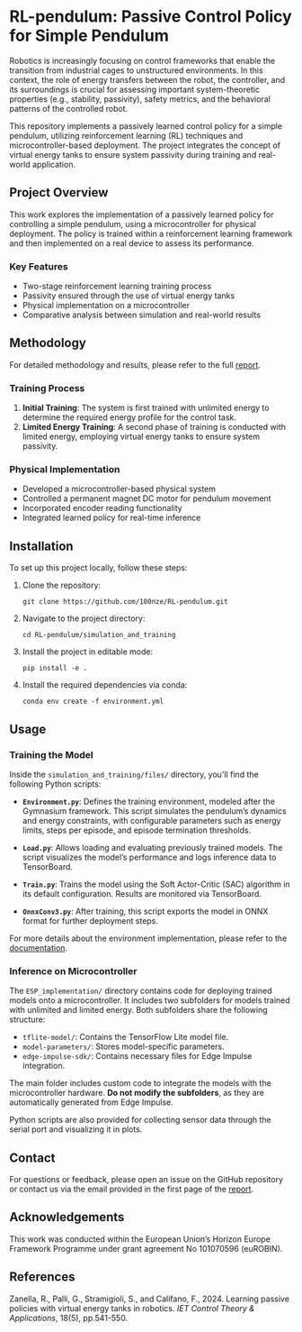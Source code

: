  
# RL-pendulum: Passive Control Policy for Simple Pendulum

Robotics is increasingly focusing on control frameworks that enable the transition from industrial cages to unstructured environments. In this context, the role of energy transfers between the robot, the controller, and its surroundings is crucial for assessing important system-theoretic properties (e.g., stability, passivity), safety metrics, and the behavioral patterns of the controlled robot. 

This repository implements a passively learned control policy for a simple pendulum, utilizing reinforcement learning (RL) techniques and microcontroller-based deployment. The project integrates the concept of virtual energy tanks to ensure system passivity during training and real-world application.

## Project Overview

This work explores the implementation of a passively learned policy for controlling a simple pendulum, using a microcontroller for physical deployment. The policy is trained within a reinforcement learning framework and then implemented on a real device to assess its performance.

### Key Features

- Two-stage reinforcement learning training process
- Passivity ensured through the use of virtual energy tanks
- Physical implementation on a microcontroller
- Comparative analysis between simulation and real-world results

## Methodology

For detailed methodology and results, please refer to the full [report](https://github.com/100nze/RL-pendulum/blob/main/DOCUMENTATION.pdf).

### Training Process

1. **Initial Training**: The system is first trained with unlimited energy to determine the required energy profile for the control task.
2. **Limited Energy Training**: A second phase of training is conducted with limited energy, employing virtual energy tanks to ensure system passivity.

### Physical Implementation

- Developed a microcontroller-based physical system
- Controlled a permanent magnet DC motor for pendulum movement
- Incorporated encoder reading functionality
- Integrated learned policy for real-time inference

## Installation

To set up this project locally, follow these steps:

1. Clone the repository:
   ``` 
   git clone https://github.com/100nze/RL-pendulum.git
   ```
2. Navigate to the project directory:
   ``` 
   cd RL-pendulum/simulation_and_training
   ```
3. Install the project in editable mode:
   ``` 
   pip install -e .
   ```
4. Install the required dependencies via conda:
   ``` 
   conda env create -f environment.yml
   ```

## Usage

### Training the Model

Inside the `simulation_and_training/files/` directory, you'll find the following Python scripts:

- **`Environment.py`**: Defines the training environment, modeled after the Gymnasium framework. This script simulates the pendulum’s dynamics and energy constraints, with configurable parameters such as energy limits, steps per episode, and episode termination thresholds.
  
- **`Load.py`**: Allows loading and evaluating previously trained models. The script visualizes the model’s performance and logs inference data to TensorBoard.

- **`Train.py`**: Trains the model using the Soft Actor-Critic (SAC) algorithm in its default configuration. Results are monitored via TensorBoard.

- **`OnnxConv3.py`**: After training, this script exports the model in ONNX format for further deployment steps.

For more details about the environment implementation, please refer to the [documentation](https://github.com/100nze/RL-pendulum/blob/main/DOCUMENTATION.pdf).

### Inference on Microcontroller

The `ESP_implementation/` directory contains code for deploying trained models onto a microcontroller. It includes two subfolders for models trained with unlimited and limited energy. Both subfolders share the following structure:

- `tflite-model/`: Contains the TensorFlow Lite model file.
- `model-parameters/`: Stores model-specific parameters.
- `edge-impulse-sdk/`: Contains necessary files for Edge Impulse integration.

The main folder includes custom code to integrate the models with the microcontroller hardware. **Do not modify the subfolders**, as they are automatically generated from Edge Impulse.

Python scripts are also provided for collecting sensor data through the serial port and visualizing it in plots.

## Contact

For questions or feedback, please open an issue on the GitHub repository or contact us via the email provided in the first page of the [report](https://github.com/100nze/RL-pendulum/blob/main/DOCUMENTATION.pdf).

## Acknowledgements

This work was conducted within the European Union’s Horizon Europe Framework Programme under grant agreement No 101070596 (euROBIN). 

## References

Zanella, R., Palli, G., Stramigioli, S., and Califano, F., 2024. Learning passive policies with virtual energy tanks in robotics. *IET Control Theory & Applications*, 18(5), pp.541-550.  
